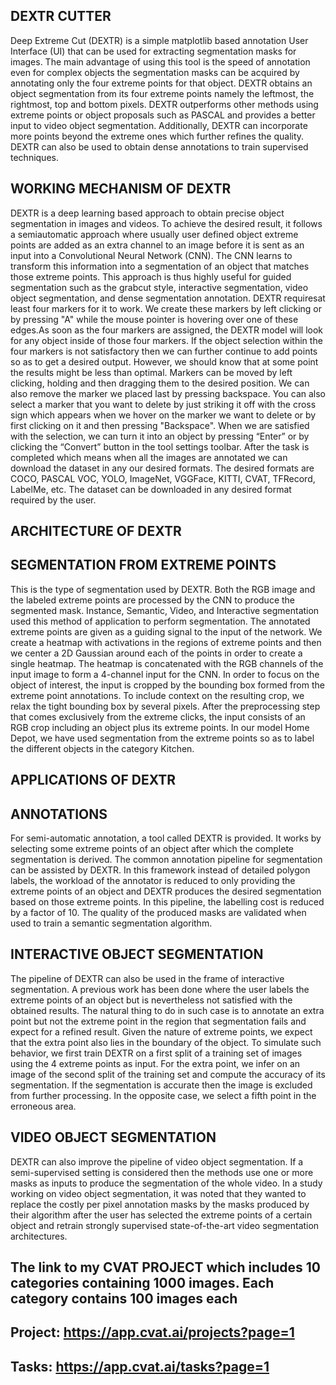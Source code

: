 ## DEXTR CUTTER


Deep Extreme Cut (DEXTR) is a simple matplotlib based annotation User Interface (UI) that can be used for extracting segmentation masks for images. The main 
advantage of using this tool is the speed of annotation even for complex objects the segmentation masks can be acquired by annotating only the four extreme 
points for that object. DEXTR obtains an object segmentation from its four extreme points namely the leftmost, the rightmost, top and bottom pixels. DEXTR 
outperforms other methods using extreme points or object proposals such as PASCAL and provides a better input to video object segmentation. Additionally, 
DEXTR can incorporate more points beyond the extreme ones which further refines the quality. DEXTR can also be used to obtain dense annotations to train 
supervised techniques.

## WORKING MECHANISM OF DEXTR


DEXTR is a deep learning based approach to obtain precise object segmentation in images and videos. To achieve the desired result, it follows a semiautomatic 
approach where usually user defined object extreme points are added as an extra channel to an image before it is sent as an input into a Convolutional Neural 
Network (CNN). The CNN learns to transform this information into a segmentation of an object that matches those extreme points. This approach is thus highly 
useful for guided segmentation such as the grabcut style, interactive segmentation, video object segmentation, and dense segmentation annotation. DEXTR 
requiresat least four markers for it to work. We create these markers by left clicking or by pressing "A" while the mouse pointer is hovering over one of 
these edges.As soon as the four markers are assigned, the DEXTR model will look for any object inside of those four markers. If the object selection within 
the four markers is not satisfactory then we can further continue to add points so as to get a desired output. However, we should know that at some point the 
results might be less than optimal. Markers can be moved by left clicking, holding and then dragging them to the desired position. We can also remove the
marker we placed last by pressing backspace. You can also select a marker that you want to delete by just striking it off with the cross sign which appears 
when we hover on the marker we want to delete or by first clicking on it and then pressing "Backspace". When we are satisfied with the selection, we can turn
it into an object by pressing “Enter” or by clicking the “Convert” button in the tool settings toolbar. After the task is completed which means when all the 
images are annotated we can download the dataset in any our desired formats. The desired formats are COCO, PASCAL VOC, YOLO, ImageNet, VGGFace, KITTI, CVAT, 
TFRecord, LabelMe, etc. The dataset can be downloaded in any desired format required by the user.


## ARCHITECTURE OF DEXTR



## SEGMENTATION FROM EXTREME POINTS


This is the type of segmentation used by DEXTR. Both the RGB image and the labeled extreme points are processed by the CNN to produce the segmented mask. 
Instance, Semantic, Video, and Interactive segmentation used this method of application to perform segmentation. The annotated extreme points are given as a 
guiding signal to the input of the network. We create a heatmap with activations in the regions of extreme points and then we center a 2D Gaussian around 
each of the points in order to create a single heatmap. The heatmap is concatenated with the RGB channels of the input image to form a 4-channel input for the
CNN. In order to focus on the object of interest, the input is cropped by the bounding box formed from the extreme point annotations. To include context on 
the resulting crop, we relax the tight bounding box by several pixels. After the preprocessing step that comes exclusively from the extreme clicks, the input 
consists of an RGB crop including an object plus its extreme points. In our model Home Depot, we have used segmentation from the extreme points so as to 
label the different objects in the category Kitchen.


## APPLICATIONS OF DEXTR


## ANNOTATIONS


For semi-automatic annotation, a tool called DEXTR is provided. It works by selecting some extreme points of an object after which the complete segmentation 
is derived. The common annotation pipeline for segmentation can  be assisted by DEXTR. In this framework instead of detailed polygon labels, the workload of 
the annotator is reduced to only providing the extreme points of an object and DEXTR produces the desired segmentation based on those extreme points. In this 
pipeline, the labelling cost is reduced by a factor of 10. The quality of the produced masks are validated when used to train a semantic segmentation 
algorithm. 

## INTERACTIVE OBJECT SEGMENTATION

The pipeline of DEXTR can also be used in the frame of interactive segmentation. A previous work has been done where the user labels the extreme points of an
object but is nevertheless not satisfied with the obtained results. The natural thing to do in such case is to annotate an extra point but not the extreme 
point in the region that segmentation fails and expect for a refined result. Given the nature of extreme points, we expect that the extra point also lies in 
the boundary of the object. To simulate such behavior, we first train DEXTR on a first split of a training set of images using the 4 extreme points as input. 
For the extra point, we infer on an image of the second split of the training set and compute the accuracy of its segmentation. If the segmentation is 
accurate then the image is excluded from further processing. In the opposite case, we select a fifth point in the erroneous area. 

## VIDEO OBJECT SEGMENTATION 

DEXTR can also improve the pipeline of video object segmentation. If a semi-supervised setting is considered then the methods use one or more masks as inputs
to produce the segmentation of the whole video. In a study working on video object segmentation, it was noted that they wanted to replace the costly per 
pixel annotation masks by the masks produced by their algorithm after the user has selected the extreme points of a certain object and retrain strongly 
supervised state-of-the-art video segmentation architectures.




## The link to my CVAT PROJECT which includes 10 categories containing 1000 images. Each category contains 100 images each
 
## Project: https://app.cvat.ai/projects?page=1
## Tasks: https://app.cvat.ai/tasks?page=1
